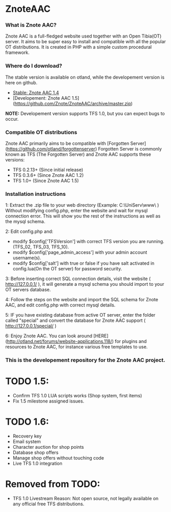 ZnoteAAC
========

### What is Znote AAC?

Znote AAC is a full-fledged website used together with an Open Tibia(OT) server. 
It aims to be super easy to install and compatible with all the popular OT distributions. 
It is created in PHP with a simple custom procedural framework. 

### Where do I download?

The stable version is available on otland, while the developement version is here on github.

* [Stable: Znote AAC 1.4](http://otland.net/threads/znote-aac-1-4-tfs-0-2-13-tfs-0-3-6-0-4.166722/)
* [Developement: Znote AAC 1.5] (https://github.com/Znote/ZnoteAAC/archive/master.zip)

**NOTE:** Developement version supports TFS 1.0, but you can expect bugs to occur. 

### Compatible OT distributions
Znote AAC primarily aims to be compatible with [Forgotten Server] (https://github.com/otland/forgottenserver)
Forgotten Server is commonly known as TFS (The Forgotten Server) and Znote AAC supports these versions:
* TFS 0.2.13+ (Since initial release)
* TFS 0.3.6+ (Since Znote AAC 1.2)
* TFS 1.0+ (Since Znote AAC 1.5)

### Installation instructions

1: Extract the .zip file to your web directory (Example: C:\UniServ\www\ )
Without modifying config.php, enter the website and wait for mysql connection error.
This will show you the rest of the instructions as well as the mysql schema.

2: Edit config.php and: 
- modify $config['TFSVersion'] with correct TFS version you are running. (TFS_02, TFS_03, TFS_10). 
- modify $config['page_admin_access'] with your admin account username(s).
- modify $config['salt'] with true or false if you have salt activated in config.lua(On the OT server) for password security.

3: Before inserting correct SQL connection details, visit the website ( http://127.0.0.1/ ), it will generate a mysql schema you should import to your OT servers database.

4: Follow the steps on the website and import the SQL schema for Znote AAC, and edit config.php with correct mysql details.

5: IF you have existing database from active OT server, enter the folder called "special" and convert the database for Znote AAC support ( http://127.0.0.1/special/ )

6: Enjoy Znote AAC. You can look around [HERE] (http://otland.net/forums/website-applications.118/) for plugins and resources to Znote AAC, for instance various free templates to use.

### This is the developement repository for the Znote AAC project.
# TODO 1.5:
* Confirm TFS 1.0 LUA scripts works (Shop system, first items)
* Fix 1.5 milestone assigned issues.

# TODO 1.6:
* Recovery key
* Email system
* Character auction for shop points
* Database shop offers
* Manage shop offers without touching code
* Live TFS 1.0 integration

# Removed from TODO:
* TFS 1.0 Livestream
Reason: Not open source, not legally available on any official free TFS distributions.